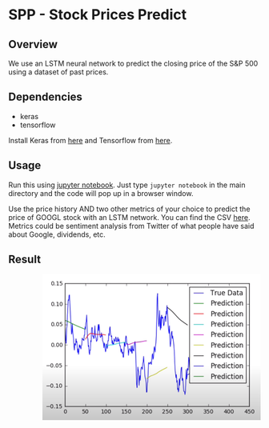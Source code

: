 # SPP - Stock Prices Predict

## Overview

We use an LSTM neural network to predict the closing price of the S&P 500 using a dataset of past prices.

## Dependencies

* keras
* tensorflow

Install Keras from [here](https://keras.io/) and Tensorflow from [here](https://www.tensorflow.org/versions/r0.12/get_started/os_setup). 

## Usage

Run this using [jupyter notebook](http://jupyter.readthedocs.io/en/latest/install.html). Just type `jupyter notebook` in the main directory and the code will pop up in a browser window. 

Use the price history AND two other metrics of your choice to predict the price of GOOGL stock with an LSTM network. You can find the CSV [here](https://www.google.com/finance/historical?q=NASDAQ%3AGOOGL&ei=Xu6wWKnDAcS1jAGX6a-ACg). Metrics could be sentiment analysis from Twitter of what people have said about Google, dividends, etc. 

## Result

<img src="https://github.com/Melihemin/SPP-StockPricesPredict/blob/main/screenshots/predict.png" align="right" />

